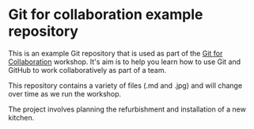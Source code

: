 # Git for collaboration example repository

This is an example Git repository that is used as part of the
[Git for Collaboration](https://chryswoods.com/git_collaboration)
workshop. It's aim is to help you learn how to use Git and GitHub
to work collaboratively as part of a team.

This repository contains a variety of files (.md and .jpg) and will change
over time as we run the workshop.

The project involves planning the refurbishment and installation
of a new kitchen.

